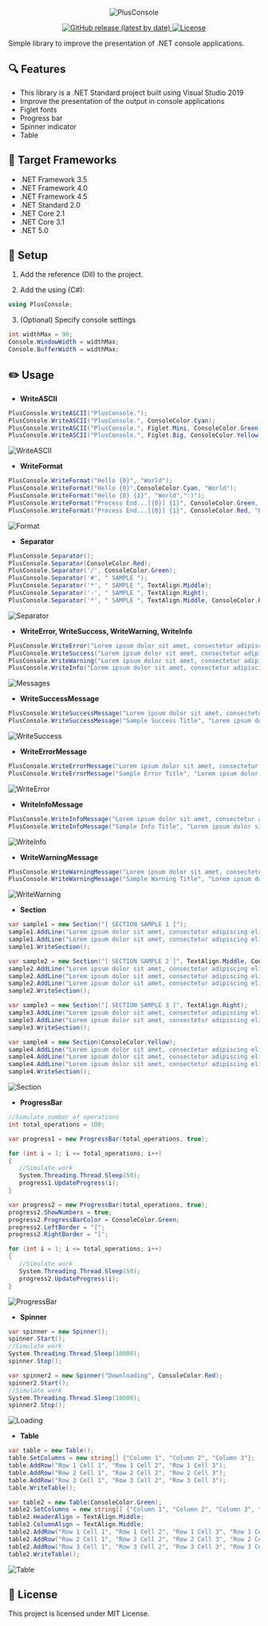 <p align="center">
   <img alt="PlusConsole" src="https://user-images.githubusercontent.com/25779434/71747921-31607600-2e2e-11ea-9375-bc3e26f7be0a.png">
</p>


<p align="center">
   <a href="https://github.com/Spartanx10000/PlusConsole/releases">
      <img alt="GitHub release (latest by date)" src="https://img.shields.io/github/v/release/Spartanx10000/PlusConsole">
   </a>
   <a href="https://github.com/Spartanx10000/PlusConsole/blob/master/LICENSE">
      <img alt="License" src="https://img.shields.io/github/license/Spartanx10000/PlusConsole">
   </a>
   
</p>

Simple library to improve the presentation of .NET console applications.

## :mag: Features
- This library is a .NET Standard project built using Visual Studio 2019
- Improve the presentation of the output in console applications
- Figlet fonts 
- Progress bar
- Spinner indicator
- Table

## :pushpin: Target Frameworks
- .NET Framework 3.5
- .NET Framework 4.0
- .NET Framework 4.5
- .NET Standard 2.0
- .NET Core 2.1
- .NET Core 3.1
- .NET 5.0

   
## :wrench: Setup
1. Add the reference (Dll) to the project.

2. Add the using (C#):
```csharp
using PlusConsole;
```

3. (Optional) Specify console settings
```csharp
int widthMax = 90;
Console.WindowWidth = widthMax;
Console.BufferWidth = widthMax;
```

## :pencil2: Usage

- **WriteASCII**
```csharp
PlusConsole.WriteASCII("PlusConsole.");
PlusConsole.WriteASCII("PlusConsole.", ConsoleColor.Cyan);
PlusConsole.WriteASCII("PlusConsole.", Figlet.Mini, ConsoleColor.Green);
PlusConsole.WriteASCII("PlusConsole.", Figlet.Big, ConsoleColor.Yellow);     
```
![WriteASCII](https://user-images.githubusercontent.com/25779434/66510459-51340800-ea92-11e9-941a-e28862fd5c1a.png)

- **WriteFormat**
```csharp
PlusConsole.WriteFormat("Hello {0}", "World");
PlusConsole.WriteFormat("Hello {0}",ConsoleColor.Cyan, "World");
PlusConsole.WriteFormat("Hello {0} {1}", "World",":)");
PlusConsole.WriteFormat("Process End...[{0}] {1}", ConsoleColor.Green, "OK", "2 Records");
PlusConsole.WriteFormat("Process End...[{0}] {1}", ConsoleColor.Red, "Error", "404");
```
![Format](https://user-images.githubusercontent.com/25779434/124818566-6d473080-df28-11eb-98e9-9615473ef685.png)

- **Separator**
```csharp
PlusConsole.Separator();
PlusConsole.Separator(ConsoleColor.Red);
PlusConsole.Separator('/', ConsoleColor.Green);
PlusConsole.Separator('#', " SAMPLE ");
PlusConsole.Separator('*', " SAMPLE ", TextAlign.Middle);
PlusConsole.Separator('-', " SAMPLE ", TextAlign.Right);
PlusConsole.Separator('*', " SAMPLE ", TextAlign.Middle, ConsoleColor.Blue);     
```
![Separator](https://user-images.githubusercontent.com/25779434/66511455-31054880-ea94-11e9-93a7-c076c216e5f2.png)

- **WriteError, WriteSuccess, WriteWarning, WriteInfo**
```csharp
PlusConsole.WriteError("Lorem ipsum dolor sit amet, consectetur adipiscing elit.");
PlusConsole.WriteSuccess("Lorem ipsum dolor sit amet, consectetur adipiscing elit.");
PlusConsole.WriteWarning("Lorem ipsum dolor sit amet, consectetur adipiscing elit.");
PlusConsole.WriteInfo("Lorem ipsum dolor sit amet, consectetur adipiscing elit.");     
```
![Messages](https://user-images.githubusercontent.com/25779434/124818673-8e0f8600-df28-11eb-8c01-37a1c58b0962.png)

- **WriteSuccessMessage**
```csharp
PlusConsole.WriteSuccessMessage("Lorem ipsum dolor sit amet, consectetur adipiscing elit. Phasellus posuere condimentum ex, nec cursus augue feugiat vitae. Aliquam fringilla lorem et sodales ullamcorper. Integer sollicitudin urna auctor nulla iaculis ultricies.");
PlusConsole.WriteSuccessMessage("Sample Success Title", "Lorem ipsum dolor sit amet, consectetur adipiscing elit. Phasellus posuere condimentum ex, nec cursus augue feugiat vitae. Aliquam fringilla lorem et sodales ullamcorper. Integer sollicitudin urna auctor nulla iaculis ultricies.");
```
![WriteSuccess](https://user-images.githubusercontent.com/25779434/66511664-95c0a300-ea94-11e9-950b-eb1231406c2d.png)

- **WriteErrorMessage**
```csharp
PlusConsole.WriteErrorMessage("Lorem ipsum dolor sit amet, consectetur adipiscing elit. Phasellus posuere condimentum ex, nec cursus augue feugiat vitae. Aliquam fringilla lorem et sodales ullamcorper. Integer sollicitudin urna auctor nulla iaculis ultricies.");
PlusConsole.WriteErrorMessage("Sample Error Title", "Lorem ipsum dolor sit amet, consectetur adipiscing elit. Phasellus posuere condimentum ex, nec cursus augue feugiat vitae. Aliquam fringilla lorem et sodales ullamcorper. Integer sollicitudin urna auctor nulla iaculis ultricies.");
```
![WriteError](https://user-images.githubusercontent.com/25779434/66511835-f4861c80-ea94-11e9-8f13-e662383bcea4.png)

- **WriteInfoMessage**
```csharp
PlusConsole.WriteInfoMessage("Lorem ipsum dolor sit amet, consectetur adipiscing elit. Phasellus posuere condimentum ex, nec cursus augue feugiat vitae. Aliquam fringilla lorem et sodales ullamcorper. Integer sollicitudin urna auctor nulla iaculis ultricies.");
PlusConsole.WriteInfoMessage("Sample Info Title", "Lorem ipsum dolor sit amet, consectetur adipiscing elit. Phasellus posuere condimentum ex, nec cursus augue feugiat vitae. Aliquam fringilla lorem et sodales ullamcorper. Integer sollicitudin urna auctor nulla iaculis ultricies.");
```
![WriteInfo](https://user-images.githubusercontent.com/25779434/68891703-a214cd00-06de-11ea-962b-fc9b16b3f059.png)

- **WriteWarningMessage**
```csharp
PlusConsole.WriteWarningMessage("Lorem ipsum dolor sit amet, consectetur adipiscing elit. Phasellus posuere condimentum ex, nec cursus augue feugiat vitae. Aliquam fringilla lorem et sodales ullamcorper. Integer sollicitudin urna auctor nulla iaculis ultricies.");
PlusConsole.WriteWarningMessage("Sample Warning Title", "Lorem ipsum dolor sit amet, consectetur adipiscing elit. Phasellus posuere condimentum ex, nec cursus augue feugiat vitae. Aliquam fringilla lorem et sodales ullamcorper. Integer sollicitudin urna auctor nulla iaculis ultricies.");
```
![WriteWarning](https://user-images.githubusercontent.com/25779434/68891784-ccff2100-06de-11ea-914d-c7813628e1d1.png)

- **Section**
```csharp
var sample1 = new Section("[ SECTION SAMPLE 1 ]");
sample1.AddLine("Lorem ipsum dolor sit amet, consectetur adipiscing elit.");
sample1.AddLine("Lorem ipsum dolor sit amet, consectetur adipiscing elit.");
sample1.WriteSection();

var sample2 = new Section("[ SECTION SAMPLE 2 ]", TextAlign.Middle, ConsoleColor.Blue);
sample2.AddLine("Lorem ipsum dolor sit amet, consectetur adipiscing elit.");
sample2.AddLine("Lorem ipsum dolor sit amet, consectetur adipiscing elit.", TextAlign.Middle);
sample2.AddLine("Lorem ipsum dolor sit amet, consectetur adipiscing elit.", TextAlign.Right);
sample2.WriteSection();

var sample3 = new Section("[ SECTION SAMPLE 3 ]", TextAlign.Right);
sample3.AddLine("Lorem ipsum dolor sit amet, consectetur adipiscing elit.");
sample3.AddLine("Lorem ipsum dolor sit amet, consectetur adipiscing elit.");
sample3.WriteSection();

var sample4 = new Section(ConsoleColor.Yellow);
sample4.AddLine("Lorem ipsum dolor sit amet, consectetur adipiscing elit.");
sample4.AddLine("Lorem ipsum dolor sit amet, consectetur adipiscing elit.");
sample4.AddLine("Lorem ipsum dolor sit amet, consectetur adipiscing elit.");
sample4.WriteSection();
```
![Section](https://user-images.githubusercontent.com/25779434/124818876-ca42e680-df28-11eb-8d58-0e2f465ff762.png)

- **ProgressBar**
```csharp
//Simulate number of operations
int total_operations = 100;

var progress1 = new ProgressBar(total_operations, true);

for (int i = 1; i <= total_operations; i++)
{
   //Simulate work
   System.Threading.Thread.Sleep(50);
   progress1.UpdateProgress(i);
}

var progress2 = new ProgressBar(total_operations, true);
progress2.ShowNumbers = true;
progress2.ProgressBarColor = ConsoleColor.Green;
progress2.LeftBorder = "[";
progress2.RightBorder = "]";

for (int i = 1; i <= total_operations; i++)
{
   //Simulate work
   System.Threading.Thread.Sleep(50);
   progress2.UpdateProgress(i);
}
```
![ProgressBar](https://user-images.githubusercontent.com/25779434/68892653-b0fc7f00-06e0-11ea-9077-d0bb74c6020f.png)

- **Spinner**
```csharp
var spinner = new Spinner();
spinner.Start();
//Simulate work
System.Threading.Thread.Sleep(10000);
spinner.Stop();

var spinner2 = new Spinner("Downloading", ConsoleColor.Red);
spinner2.Start();
//Simulate work
System.Threading.Thread.Sleep(10000);
spinner2.Stop();
```
![Loading](https://user-images.githubusercontent.com/25779434/68892957-5dd6fc00-06e1-11ea-92a5-a84d7c3ab15d.png)

- **Table**
```csharp
var table = new Table();
table.SetColumns = new string[] {"Column 1", "Column 2", "Column 3"};
table.AddRow("Row 1 Cell 1", "Row 1 Cell 2", "Row 1 Cell 3");
table.AddRow("Row 2 Cell 1", "Row 2 Cell 2", "Row 2 Cell 3");
table.AddRow("Row 3 Cell 1", "Row 3 Cell 2", "Row 3 Cell 3");
table.WriteTable();

var table2 = new Table(ConsoleColor.Green);
table2.SetColumns = new string[] {"Column 1", "Column 2", "Column 3", "Column 4"};
table2.HeaderAlign = TextAlign.Middle;
table2.ColumnAlign = TextAlign.Middle;
table2.AddRow("Row 1 Cell 1", "Row 1 Cell 2", "Row 1 Cell 3", "Row 1 Cell 4");
table2.AddRow("Row 2 Cell 1", "Row 2 Cell 2", "Row 2 Cell 3", "Row 2 Cell 4");
table2.AddRow("Row 3 Cell 1", "Row 3 Cell 2", "Row 3 Cell 3", "Row 3 Cell 4");
table2.WriteTable();
```
![Table](https://user-images.githubusercontent.com/25779434/124819070-02e2c000-df29-11eb-9ef1-d7ebaa9e4dc9.png)

## :memo: License
This project is licensed under MIT License.
